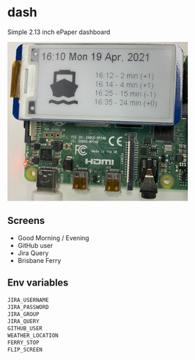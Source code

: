 # dash

Simple 2.13 inch ePaper dashboard

![Raspberry Pi with ePaper display running dash](photo.jpg)

## Screens

- Good Morning / Evening
- GitHub user
- Jira Query
- Brisbane Ferry

## Env variables

```
JIRA_USERNAME
JIRA_PASSWORD
JIRA_GROUP
JIRA_QUERY
GITHUB_USER
WEATHER_LOCATION
FERRY_STOP
FLIP_SCREEN
```
